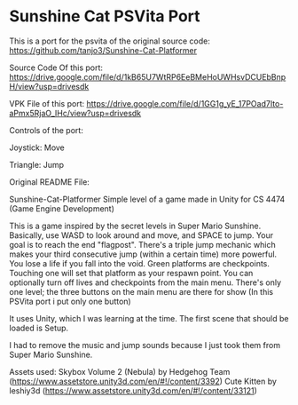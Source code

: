 # Sunshine Cat PSVita Port
This is a port for the psvita of the original source code: https://github.com/tanjo3/Sunshine-Cat-Platformer

Source Code Of this port: https://drive.google.com/file/d/1kB65U7WtRP6EeBMeHoUWHsvDCUEbBnpH/view?usp=drivesdk

VPK File of this port: https://drive.google.com/file/d/1GG1g_yE_17POad7Ito-aPmx5RjaO_IHc/view?usp=drivesdk

Controls of the port:

Joystick: Move

Triangle: Jump

Original README File:

Sunshine-Cat-Platformer
Simple level of a game made in Unity for CS 4474 (Game Engine Development)

This is a game inspired by the secret levels in Super Mario Sunshine. Basically, use WASD to look around and move, and SPACE to jump. Your goal is to reach the end "flagpost".
There's a triple jump mechanic which makes your third consecutive jump (within a certain time) more powerful.
You lose a life if you fall into the void. Green platforms are checkpoints. Touching one will set that platform as your respawn point.
You can optionally turn off lives and checkpoints from the main menu.
There's only one level; the three buttons on the main menu are there for show (In this PSVita port i put only one button)

It uses Unity, which I was learning at the time.
The first scene that should be loaded is Setup.

I had to remove the music and jump sounds because I just took them from Super Mario Sunshine.

Assets used:
Skybox Volume 2 (Nebula) by Hedgehog Team (https://www.assetstore.unity3d.com/en/#!/content/3392)
Cute Kitten by leshiy3d (https://www.assetstore.unity3d.com/en/#!/content/33121)
